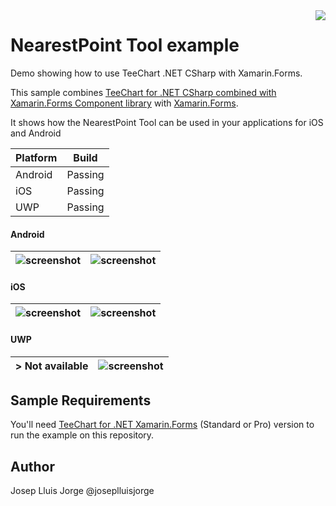 <a href="https://www.steema.com/product/forms">
<img align="right" src="http://www.teechart.net/img/logos/teechart_forms.png">
</a>

NearestPoint Tool example
===================
Demo showing how to use TeeChart .NET CSharp with Xamarin.Forms.

This sample combines [TeeChart for .NET CSharp combined with Xamarin.Forms Component library](https://www.steema.com/product/forms) with [Xamarin.Forms](https://www.xamarin.com/forms). 

It shows how the NearestPoint Tool can be used in your applications for iOS and Android

|Platform|Build|
|--|--| 
| Android |Passing|
|iOS|Passing|
|UWP|Passing|

#### Android

|![screenshot](https://github.com/Steema/teechart-xamarin-forms-samples/blob/master/NearestPointTool/Screenshots/nearest_point_btn_android.jpg "TeeChart for Xamarin.Forms")|![screenshot](https://github.com/Steema/teechart-xamarin-forms-samples/blob/master/NearestPointTool/Screenshots/nearest_point_tool_android.jpg "TeeChart for Xamarin.Forms")|
|--|--|

#### iOS

|![screenshot](https://github.com/Steema/teechart-xamarin-forms-samples/blob/master/NearestPointTool/Screenshots/nearest_point_btn_ios.png "TeeChart for Xamarin.Forms")|![screenshot](https://github.com/Steema/teechart-xamarin-forms-samples/blob/master/NearestPointTool/Screenshots/nearest_point_tool_ios.jpg "TeeChart for Xamarin.Forms")|
|--|--|

#### UWP

|> Not available|![screenshot](https://github.com/Steema/teechart-xamarin-forms-samples/blob/master/NearestPointTool/Screenshots/nearest_point_tool_uwp.jpg "TeeChart for Xamarin.Forms")|
|--|--|

## Sample Requirements

You'll need [TeeChart for .NET  Xamarin.Forms](https://www.steema.com/downloads/forms) (Standard or Pro) version to run the example on this repository. 

## Author

Josep Lluis Jorge @joseplluisjorge


